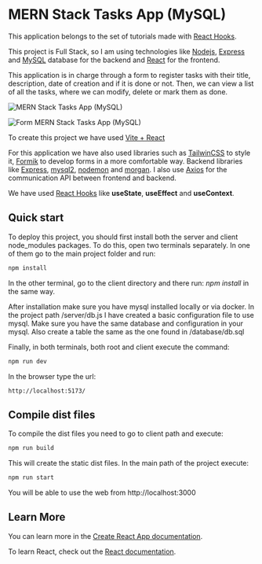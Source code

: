 # MERN Stack Tasks App (MySQL) 

This application belongs to the set of tutorials made with [React Hooks](https://es.reactjs.org/docs/hooks-intro.html).

This project is Full Stack, so I am using technologies like [Nodejs](https://nodejs.org/en/), [Express](https://expressjs.com/es/guide/routing.html) and [MySQL](https://hub.docker.com/_/mysql) database for the backend and [React](https://reactjs.org/) for the frontend.

This application is in charge through a form to register tasks with their title, description, date of creation and if it is done or not. Then, we can view a list of all the tasks, where we can modify, delete or mark them as done.

![MERN Stack Tasks App (MySQL)](https://i.ibb.co/4Rqt25v/mern-stack-tasks-app-mysql.png)

![Form MERN Stack Tasks App (MySQL)](https://i.ibb.co/kDHWHtY/form-mern-stack-tasks-app-mysql.png)

To create this project we have used [Vite + React](https://vitejs.dev/guide/)

For this application we have also used libraries such as [TailwinCSS](https://tailwindcss.com/docs/guides/vite) to style it, [Formik](https://formik.org/docs/overview) to develop forms in a more comfortable way. Backend libraries like [Express](https://www.npmjs.com/package/express), [mysql2](https://www.npmjs.com/package/mysql2), [nodemon](https://www.npmjs.com/package/nodemon) and [morgan](https://www.npmjs.com/package/morgan). I also use [Axios](https://axios-http.com/es/docs/intro) for the communication API between frontend and backend.

We have used [React Hooks](https://es.reactjs.org/docs/hooks-intro.html) like **useState**, **useEffect** and **useContext**.

## Quick start

To deploy this project, you should first install both the server and client node_modules packages. To do this, open two terminals separately. In one of them go to the main project folder and run: 

```bash
npm install
```

In the other terminal, go to the client directory and there run: *npm install* in the same way.

After installation make sure you have mysql installed locally or via docker. In the project path /server/db.js I have created a basic configuration file to use mysql. Make sure you have the same database and configuration in your mysql. Also create a table the same as the one found in /database/db.sql

Finally, in both terminals, both root and client execute the command:

```bash
npm run dev
```

In the browser type the url:

```url
http://localhost:5173/
```
## Compile dist files

To compile the dist files you need to go to client path and execute:

```bash
npm run build
```

This will create the static dist files. In the main path of the project execute:
```bash
npm run start
```
You will be able to use the web from http://localhost:3000

## Learn More

You can learn more in the [Create React App documentation](https://facebook.github.io/create-react-app/docs/getting-started).

To learn React, check out the [React documentation](https://reactjs.org/).
